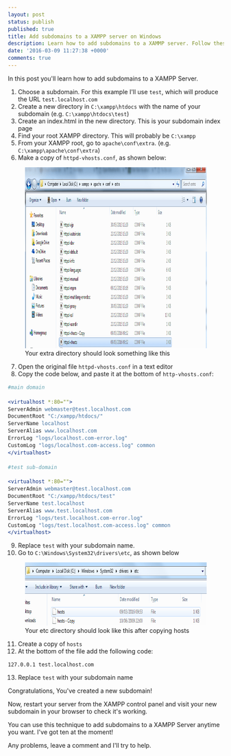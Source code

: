 ```yaml
---
layout: post
status: publish
published: true
title: Add subdomains to a XAMPP server on Windows
description: Learn how to add subdomains to a XAMMP server. Follow these simple steps to  quickly add a new subdomain to your local XAMPP server!
date: '2016-03-09 11:27:38 +0000'
comments: true
---
```


In this post you'll learn how to add subdomains to a XAMPP Server.

1. Choose a subdomain. For this example I'll use `test`, which will produce the URL `test.localhost.com`
2. Create a new directory in `C:\xampp\htdocs` with the name of your subdomain (e.g. `C:\xampp\htdocs\test`)
3. Create an index.html in the new directory. This is your subdomain index page
4. Find your root XAMPP directory. This will probably be `C:\xampp`
5. From your XAMPP root, go to `apache\conf\extra`.  (e.g. `C:\xampp\apache\conf\extra`)
6. Make a copy of `httpd-vhosts.conf`, as shown below:

<figure><a rel="noopener" href="/assets/2016/03/xampp.apache.png" rel="attachment wp-att-129"><img class="wp-image-129 size-full" src="/assets/2016/03/xampp.apache.png" alt="apache > conf > extra directory" width="925" height="421" /></a> <figcaption>Your extra directory should look something like this</figcaption></figure>

7. Open the original file `httpd-vhosts.conf` in a text editor
8. Copy the code below, and paste it at the bottom of `http-vhosts.conf`:

```apache
#main domain

<virtualhost *:80="">
ServerAdmin webmaster@test.localhost.com
DocumentRoot "C:/xampp/htdocs/"
ServerName localhost
ServerAlias www.localhost.com
ErrorLog "logs/localhost.com-error.log"
CustomLog "logs/localhost.com-access.log" common
</virtualhost>

#test sub-domain

<virtualhost *:80="">
ServerAdmin webmaster@test.localhost.com
DocumentRoot "C:/xampp/htdocs/test"
ServerName test.localhost
ServerAlias www.test.localhost.com
ErrorLog "logs/test.localhost.com-error.log"
CustomLog "logs/test.localhost.com-access.log" common
</virtualhost>
```

9. Replace `test` with your subdomain name.
10. Go to `C:\Windows\System32\drivers\etc`, as shown below
<figure><a rel="noopener" href="/assets/2016/03/xampp.system32.png" rel="attachment wp-att-130"><img class="wp-image-130 size-full" src="/assets/2016/03/xampp.system32.png" alt="C:\ > Windows > System32 > drivers > etc" width="698" height="147" /></a> <figcaption>Your etc directory should look like this after copying hosts</figcaption></figure>

11. Create a copy of `hosts`
12. At the bottom of the file add the following code:
```
127.0.0.1 test.localhost.com
```

13. Replace `test` with your subdomain name

Congratulations, You've created a new subdomain!

Now, restart your server from the XAMPP control panel and visit your new subdomain in your browser to check it's working.

You can use this technique to add subdomains to a XAMPP Server anytime you want. I've got ten at the moment!

Any problems, leave a comment and I'll try to help.
